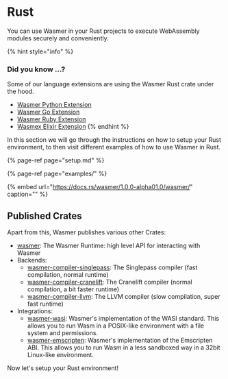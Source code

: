 # Rust

You can use Wasmer in your Rust projects to execute WebAssembly modules securely and conveniently.

{% hint style="info" %}
### Did you know ...?

Some of our language extensions are using the Wasmer Rust crate under the hood.

* [Wasmer Python Extension](https://github.com/wasmerio/wasmer-python)
* [Wasmer Go Extension](https://github.com/wasmerio/wasmer-go)
* [Wasmer Ruby Extension](https://github.com/wasmerio/wasmer-ruby)
* [Wasmex Elixir Extension](https://github.com/tessi/wasmex)
{% endhint %}

In this section we will go through the instructions on how to setup your Rust environment, to then visit different examples of how to use Wasmer in Rust.

{% page-ref page="setup.md" %}

{% page-ref page="examples/" %}

{% embed url="https://docs.rs/wasmer/1.0.0-alpha01.0/wasmer/" caption="" %}

## Published Crates

Apart from this, Wasmer publishes various other Crates:

* [wasmer]: The Wasmer Runtime: high level API for interacting with Wasmer
* Backends:
  * [wasmer-compiler-singlepass]: The Singlepass compiler \(fast compilation, normal runtime\)
  * [wasmer-compiler-cranelift]: The Cranelift compiler \(normal compilation, a bit faster runtime\)
  * [wasmer-compiler-llvm]: The LLVM compiler \(slow compilation, super fast runtime\)
* Integrations:
  * [wasmer-wasi]: Wasmer's implementation of the WASI standard. This allows you to run Wasm in a POSIX-like environment with a file system and permissions.
  * [wasmer-emscripten]: Wasmer's implementation of the Emscripten ABI. This allows you to run Wasm in a less sandboxed way in a 32bit Linux-like environment.

Now let's setup your Rust environment!

[wasmer]: https://crates.io/crates/wasmer/
[wasmer-compiler-singlepass]: https://crates.io/crates/wasmer-compiler-singlepass
[wasmer-compiler-cranelift]: https://crates.io/crates/wasmer-compiler-cranelift
[wasmer-compiler-llvm]: https://crates.io/crates/wasmer-compiler-llvm
[wasmer-wasi]: https://crates.io/crates/wasmer-wasi
[wasmer-emscripten]: https://crates.io/crates/wasmer-emscripten
